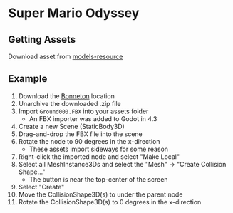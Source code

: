 # Super Mario Odyssey

## Getting Assets
Download asset from [models-resource](https://www.models-resource.com/nintendo_switch/supermarioodyssey/)

## Example
1. Download the [Bonneton](https://www.models-resource.com/download/37435/) location
1. Unarchive the downloaded .zip file
1. Import `Ground000.FBX` into your assets folder
    - An FBX importer was added to Godot in 4.3
1. Create a new Scene (StaticBody3D)
1. Drag-and-drop the FBX file into the scene
1. Rotate the node to 90 degrees in the x-direction
    - These assets import sideways for some reason
1. Right-click the imported node and select "Make Local"
1. Select all MeshInstance3Ds and select the "Mesh" -> "Create Collision Shape..."
    - The button is near the top-center of the screen
1. Select "Create"
1. Move the CollisionShape3D(s) to under the parent node
1. Rotate the CollisionShape3D(s) to 0 degrees in the x-direction
